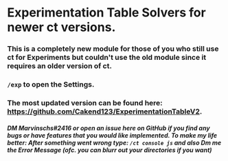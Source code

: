 # Experimentation Table Solvers for newer ct versions.
### This is a completely new module for those of you who still use ct for Experiments but couldn't use the old module since it requires an older version of ct.
### `/exp` to open the Settings.
### The most updated version can be found here: https://github.com/Cakend123/ExperimentationTableV2.
##### DM Marvinschs#2416 or open an issue here on GitHub if you find any bugs or have features that you would like implemented. To make my life better: After something went wrong type: `/ct console js` and also Dm me the Error Message (ofc. you can blurr out your directories if you want)
